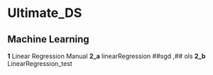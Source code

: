 # Ultimate_DS

## Machine Learning 
**1** Linear Regression Manual 
**2_a** linearRegression ##sgd ,## ols
**2_b** LinearRegression_test